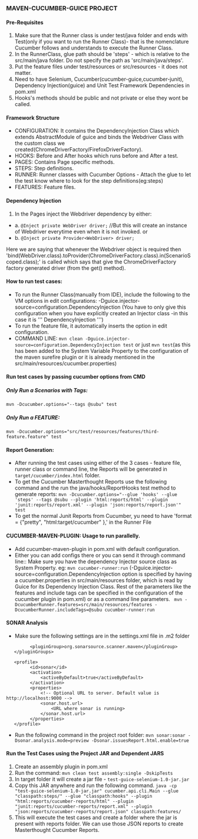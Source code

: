 ### MAVEN-CUCUMBER-GUICE PROJECT

#### Pre-Requisites
1. Make sure that the Runner class is under test/java folder and ends with Test(only if you want to run the Runner Class)- that is the nomenclature Cucumber follows and understands to execute the Runner Class.
2. In the RunnerClass, glue path should be 'steps' - which is relative to the src/main/java folder. Do not specify the path as 'src/main/java/steps'.
3. Put the feature files under test/resources or src/resources - it does not matter.
4. Need to have Selenium, Cucumber(cucumber-guice,cucumber-junit),
 Dependency Injection(guice) and Unit Test Framework Dependencies in pom.xml
5. Hooks's methods should be public and not private or else they wont be called.
 
#### Framework Structure
- CONFIGURATION: It contains the DependencyInjection Class which extends AbstractModule of guice and binds the 
Webdriver Class with the custom class we created(ChromeDriverFactory/FirefoxDriverFactory).
- HOOKS: Before and After hooks which runs before and After a test.
- PAGES: Contains Page specific methods.
- STEPS: Step definitions.
- RUNNER: Runner classes with Cucumber Options - Attach the glue to let the test know where to look for the step definitions(eg:steps)
- FEATURES: Feature files.

#### Dependency Injection
1. In the Pages inject the Webdriver dependency by either:
-    a. ```@Inject
       private WebDriver driver;``` //But this will create an instance of Webdriver everytime even when it is not invoked.
    or
-    b. ```@Inject
       private Provider<WebDriver> driver;```
           
   Here we are saying that whenever the Webdriver object is required then 'bind(WebDriver.class).toProvider(ChromeDriverFactory.class).in(ScenarioScoped.class);'
   is called which says that give the ChromeDriverFactory factory generated driver (from the get() method).
    
#### How to run test cases:
- To run the Runner Class(manually from IDE), include the following to the VM options in edit configurations: -Dguice.injector-source=configuration.DependencyInjection
(You have to only give this configuration when you have explicitly created an Injector class -in this case it is ''' DependencyInjection ''')
- To run the feature file, it automatically inserts the option in edit configuration.
- COMMAND LINE: ```mvn clean -Dguice.injector-source=configuration.DependencyInjection test``` or just ```mvn test```(as this has been added to the System Variable Property to the 
configuration of the maven surefire plugin or it is already mentioned in the src/main/resources/cucumber.properties)

#### Run test cases by passing cucumber options from CMD

##### Only Run a Scenarios with Tags:
```mvn -Dcucumber.options="--tags @subu" test```

##### Only Run a FEATURE:
```mvn -Dcucumber.options="src/test/resources/features/third-feature.feature" test```

#### Report Generation:
- After running the test cases using either of the 3 cases - feature file, runner class or command line, the Reports will be generated in ```target/cucumber/index.html``` folder.
- To get the Cucumber Masterthought Reports use the following command and the run the java/hooks/ReportHooks test method to generate reports:
```mvn -Dcucumber.options="--glue 'hooks' --glue 'steps' --tags @subu --plugin 'html:reports/html' --plugin 'junit:reports/report.xml' --plugin 'json:reports/report.json'" test```
- To get the normal Junit Reports from Cucumber, yu need to have 'format = {"pretty", "html:target/cucumber" },' in the Runner File
#### CUCUMBER-MAVEN-PLUGIN: Usage to run parallelly.
- Add cucumber-maven-plugin in pom.xml with default configuration.
- Either you can add configs there or you can send it through command line:: Make sure you have the dependency Injector source class as System Property.
    eg: ``` mvn cucumber-runner:run ``` (-Dguice.injector-source=configuration.DependencyInjection option is specified by having a cucumber.properties in 
    src/main/resources folder, which is read by Guice for its Dependency Injection Class. Rest of the parameters like the features and include tags can be specified in the configuration of the cucumber plugin in pom.xml) or 
    as a command line parameters.
    ``` mvn -DcucumberRunner.features=src/main/resources/features -DcucumberRunner.includeTags=@subu cucumber-runner:run```

#### SONAR Analysis
- Make sure the following settings are in the settings.xml file in .m2 folder
```<pluginGroups>
         <pluginGroup>org.sonarsource.scanner.maven</pluginGroup>
   </pluginGroups>

   <profile>
         <id>sonar</id>
         <activation>
             <activeByDefault>true</activeByDefault>
         </activation>
         <properties>
             <!-- Optional URL to server. Default value is http://localhost:9000 -->
             <sonar.host.url>
                 <URL where sonar is running>
             </sonar.host.url>
         </properties>
   </profile>
```

- Run the following command in the project root folder: 
```mvn sonar:sonar -Dsonar.analysis.mode=preview -Dsonar.issuesReport.html.enable=true```

#### Run the Test Cases using the Project JAR and Dependent JARS
1. Create an assembly plugin in pom.xml
2. Run the command: ```mvn clean test assembly:single -DskipTests```
3. In target folder it will create a jar file - ```test-guice-selenium-1.0-jar.jar```
4. Copy this JAR anywhere and run the following command.
```java -cp "test-guice-selenium-1.0-jar.jar" cucumber.api.cli.Main --glue "classpath:steps/" --glue "classpath:hooks" --plugin "html:reports/cucumber-reports/html" --plugin "junit:reports/cucumber-reports/report.xml" --plugin "json:reports/cucumber-reports/report.json" classpath:features/```
5. This will execute the test cases and create a folder where the jar is present with reports folder. We can use those JSON reports to create Masterthought Cucumber Reports.

